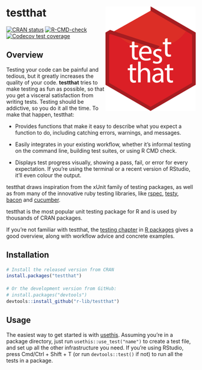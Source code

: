 
<!-- README.md is generated from README.Rmd. Please edit that file -->

# testthat <img src="man/figures/logo.png" align="right" />

<!-- badges: start -->

[![CRAN
status](https://www.r-pkg.org/badges/version/testthat)](https://cran.r-project.org/package=testthat)
[![R-CMD-check](https://github.com/r-lib/testthat/actions/workflows/R-CMD-check.yaml/badge.svg)](https://github.com/r-lib/testthat/actions/workflows/R-CMD-check.yaml)
[![Codecov test
coverage](https://codecov.io/gh/r-lib/testthat/branch/main/graph/badge.svg)](https://app.codecov.io/gh/r-lib/testthat?branch=main)
<!-- badges: end -->

## Overview

Testing your code can be painful and tedious, but it greatly increases
the quality of your code. **testthat** tries to make testing as fun as
possible, so that you get a visceral satisfaction from writing tests.
Testing should be addictive, so you do it all the time. To make that
happen, testthat:

- Provides functions that make it easy to describe what you expect a
  function to do, including catching errors, warnings, and messages.

- Easily integrates in your existing workflow, whether it’s informal
  testing on the command line, building test suites, or using R CMD
  check.

- Displays test progress visually, showing a pass, fail, or error for
  every expectation. If you’re using the terminal or a recent version of
  RStudio, it’ll even colour the output.

testthat draws inspiration from the xUnit family of testing packages, as
well as from many of the innovative ruby testing libraries, like
[rspec](https://rspec.info/), [testy](https://github.com/ahoward/testy),
[bacon](https://github.com/leahneukirchen/bacon) and
[cucumber](https://cucumber.io).

testthat is the most popular unit testing package for R and is used by
thousands of CRAN packages.

If you’re not familiar with testthat, the [testing
chapter](https://r-pkgs.org/testing-basics.html) in [R
packages](https://r-pkgs.org) gives a good overview, along with workflow
advice and concrete examples.

## Installation

``` r
# Install the released version from CRAN
install.packages("testthat")

# Or the development version from GitHub:
# install.packages("devtools")
devtools::install_github("r-lib/testthat")
```

## Usage

The easiest way to get started is with
[usethis](https://github.com/r-lib/usethis). Assuming you’re in a
package directory, just run `usethis::use_test("name")` to create a test
file, and set up all the other infrastructure you need. If you’re using
RStudio, press Cmd/Ctrl + Shift + T (or run `devtools::test()` if not)
to run all the tests in a package.
